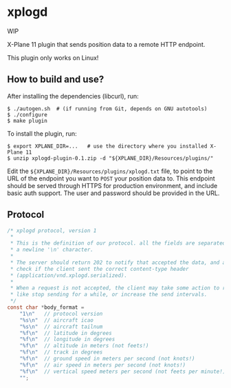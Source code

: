 # xplogd

WIP

X-Plane 11 plugin that sends position data to a remote HTTP endpoint.

This plugin only works on Linux!


## How to build and use?

After installing the dependencies (libcurl), run:

    $ ./autogen.sh  # (if running from Git, depends on GNU autotools)
    $ ./configure
    $ make plugin

To install the plugin, run:

    $ export XPLANE_DIR=...   # use the directory where you installed X-Plane 11
    $ unzip xplogd-plugin-0.1.zip -d "${XPLANE_DIR}/Resources/plugins/"

Edit the `${XPLANE_DIR}/Resources/plugins/xplogd.txt` file, to point to the URL
of the endpoint you want to `POST` your position data to. This endpoint should
be served through HTTPS for production environment, and include basic auth support.
The user and password should be provided in the URL.


## Protocol

```c
/* xplogd protocol, version 1
 *
 * This is the definition of our protocol. all the fields are separated with
 * a newline '\n' character.
 *
 * The server should return 202 to notify that accepted the data, and always
 * check if the client sent the correct content-type header
 * (application/vnd.xplogd.serialized).
 *
 * When a request is not accepted, the client may take some action to recover,
 * like stop sending for a while, or increase the send intervals.
 */
const char *body_format =
    "1\n"   // protocol version
    "%s\n"  // aircraft icao
    "%s\n"  // aircraft tailnum
    "%f\n"  // latitude in degrees
    "%f\n"  // longitude in degrees
    "%f\n"  // altitude in meters (not feets!)
    "%f\n"  // track in degrees
    "%f\n"  // ground speed in meters per second (not knots!)
    "%f\n"  // air speed in meters per second (not knots!)
    "%f\n"  // vertical speed meters per second (not feets per minute!)
    "";
```
